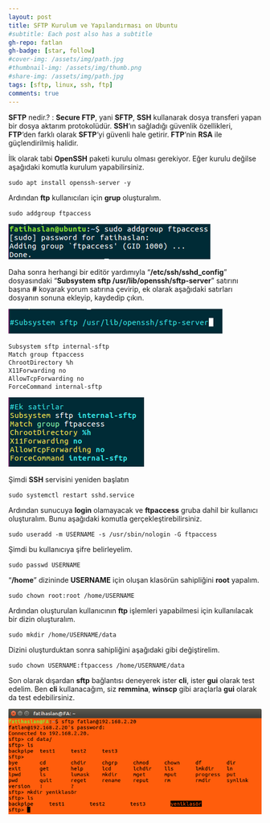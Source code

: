 ```yaml
---
layout: post
title: SFTP Kurulum ve Yapılandırması on Ubuntu
#subtitle: Each post also has a subtitle
gh-repo: fatlan
gh-badge: [star, follow]
#cover-img: /assets/img/path.jpg
#thumbnail-img: /assets/img/thumb.png
#share-img: /assets/img/path.jpg
tags: [sftp, linux, ssh, ftp]
comments: true
---
```

**SFTP** nedir.? : **Secure FTP**, yani **SFTP**, **SSH** kullanarak dosya transferi yapan bir dosya aktarım protokolüdür. **SSH**‘ın sağladığı güvenlik özellikleri, **FTP**‘den farklı olarak **SFTP**‘yi güvenli hale getirir. **FTP**‘nin **RSA** ile güçlendirilmiş halidir.

İlk olarak tabi **OpenSSH** paketi kurulu olması gerekiyor. Eğer kurulu değilse aşağıdaki komutla kurulum yapabilirsiniz.

~~~
sudo apt install openssh-server -y
~~~

Ardından **ftp** kullanıcıları için **grup** oluşturalım.

~~~
sudo addgroup ftpaccess
~~~

![Crepe](/assets/img/ubuntu16-sftp-iac/u-sftp-c01.png)

Daha sonra herhangi bir editör yardımıyla “**/etc/ssh/sshd_config**” dosyasındaki “**Subsystem sftp /usr/lib/openssh/sftp-server**” satırını başına **#** koyarak yorum satırına çevirip, ek olarak aşağıdaki satırları dosyanın sonuna ekleyip, kaydedip çıkın.

![Crepe](/assets/img/ubuntu16-sftp-iac/u-sftp-c02.png)

~~~
Subsystem sftp internal-sftp
Match group ftpaccess
ChrootDirectory %h
X11Forwarding no
AllowTcpForwarding no
ForceCommand internal-sftp
~~~

![Crepe](/assets/img/ubuntu16-sftp-iac/u-sftp-c03.png)

Şimdi **SSH** servisini yeniden başlatın

~~~
sudo systemctl restart sshd.service
~~~

Ardından sunucuya **login** olamayacak ve **ftpaccess** gruba dahil bir kullanıcı oluşturalım. Bunu aşağıdaki komutla gerçekleştirebilirsiniz.

~~~
sudo useradd -m USERNAME -s /usr/sbin/nologin -G ftpaccess
~~~

Şimdi bu kullanıcıya şifre belirleyelim.

~~~
sudo passwd USERNAME
~~~

“**/home**” dizininde **USERNAME** için oluşan klasörün sahipliğini **root** yapalım.

~~~
sudo chown root:root /home/USERNAME
~~~

Ardından oluşturulan kullanıcının **ftp** işlemleri yapabilmesi için kullanılacak bir dizin oluşturalım.

~~~
sudo mkdir /home/USERNAME/data
~~~

Dizini oluşturduktan sonra sahipliğini aşağıdaki gibi değiştirelim.

~~~
sudo chown USERNAME:ftpaccess /home/USERNAME/data
~~~

Son olarak dışardan **sftp** bağlantısı deneyerek ister **cli**, ister **gui** olarak test edelim. Ben **cli** kullanacağım, siz **remmina**, **winscp** gibi araçlarla **gui** olarak da test edebilirsiniz.

![Crepe](/assets/img/ubuntu16-sftp-iac/u-sftp-c04.png)
